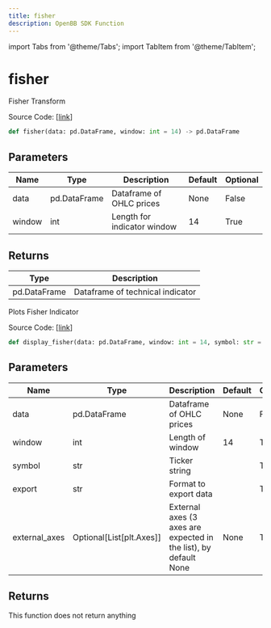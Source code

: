 ```yaml
---
title: fisher
description: OpenBB SDK Function
---
```


import Tabs from '@theme/Tabs';
import TabItem from '@theme/TabItem';

# fisher

<Tabs>
<TabItem value="model" label="Model" default>

Fisher Transform

Source Code: [[link](https://github.com/OpenBB-finance/OpenBBTerminal/tree/main/openbb_terminal/common/technical_analysis/momentum_model.py#L165)]

```python
def fisher(data: pd.DataFrame, window: int = 14) -> pd.DataFrame
```
## Parameters

| Name | Type | Description | Default | Optional |
| ---- | ---- | ----------- | ------- | -------- |
| data | pd.DataFrame | Dataframe of OHLC prices | None | False |
| window | int | Length for indicator window | 14 | True |

## Returns

| Type | Description |
| ---- | ----------- |
| pd.DataFrame | Dataframe of technical indicator |



</TabItem>
<TabItem value="view" label="View">

Plots Fisher Indicator

Source Code: [[link](https://github.com/OpenBB-finance/OpenBBTerminal/tree/main/openbb_terminal/common/technical_analysis/momentum_view.py#L406)]

```python
def display_fisher(data: pd.DataFrame, window: int = 14, symbol: str = "", export: str = "", external_axes: Optional[List[matplotlib.axes._axes.Axes]] = None) -> None
```
## Parameters

| Name | Type | Description | Default | Optional |
| ---- | ---- | ----------- | ------- | -------- |
| data | pd.DataFrame | Dataframe of OHLC prices | None | False |
| window | int | Length of window | 14 | True |
| symbol | str | Ticker string |  | True |
| export | str | Format to export data |  | True |
| external_axes | Optional[List[plt.Axes]] | External axes (3 axes are expected in the list), by default None | None | True |

## Returns

This function does not return anything



</TabItem>
</Tabs>